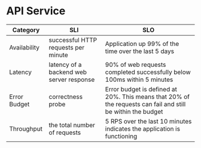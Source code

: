 # API Service

| Category     | SLI                                       | SLO                                                                                                         |
|--------------|-------------------------------------------|-------------------------------------------------------------------------------------------------------------|
| Availability | successful HTTP requests per minute       | Application up 99% of the time over the last 5 days                                                         |
| Latency      | latency of a backend web server response  | 90% of web requests completed successfully below 100ms within 5 minutes                                     |
| Error Budget | correctness probe                         | Error budget is defined at 20%. This means that 20% of the requests can fail and still be within the budget |
| Throughput   | the total number of requests              | 5 RPS over the last 10 minutes indicates the application is functioning                                     |
